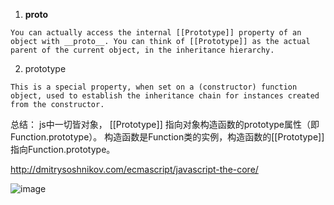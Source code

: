 1. __proto__ 
```
You can actually access the internal [[Prototype]] property of an object with __proto__. You can think of [[Prototype]] as the actual parent of the current object, in the inheritance hierarchy.
```
2. prototype    
```
This is a special property, when set on a (constructor) function object, used to establish the inheritance chain for instances created from the constructor.
```

总结： js中一切皆对象， [[Prototype]] 指向对象构造函数的prototype属性（即Function.prototype）。 构造函数是Function类的实例，构造函数的[[Prototype]]指向Function.prototype。

http://dmitrysoshnikov.com/ecmascript/javascript-the-core/

![image](https://user-images.githubusercontent.com/12959356/197395773-89624509-f2bc-4dc6-b219-d4896775bee1.png)


